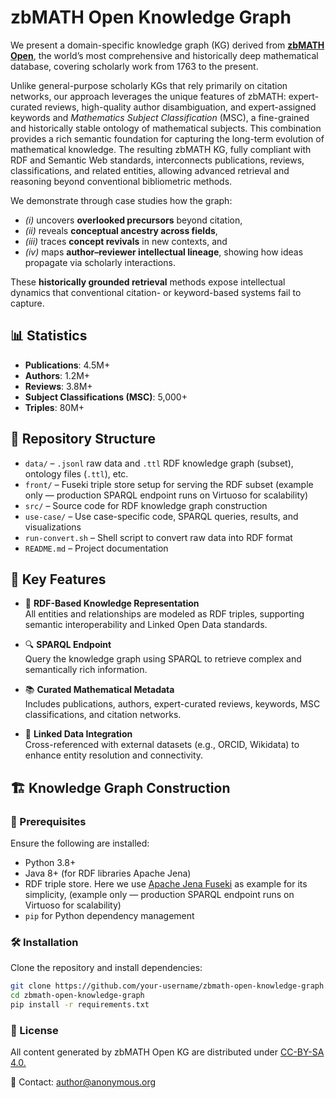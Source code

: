 # zbMATH Open Knowledge Graph

We present a domain-specific knowledge graph (KG) derived from [**zbMATH Open**](https://zbmath.org/), the world’s most comprehensive and historically deep mathematical database, covering scholarly work from 1763 to the present. 

Unlike general-purpose scholarly KGs that rely primarily on citation networks, our approach leverages the unique features of zbMATH: expert-curated reviews, high-quality author disambiguation, and expert-assigned keywords and *Mathematics Subject Classification* (MSC), a fine-grained and historically stable ontology of mathematical subjects. This combination provides a rich semantic foundation for capturing the long-term evolution of mathematical knowledge. The resulting zbMATH KG, fully compliant with RDF and Semantic Web standards, interconnects publications, reviews, classifications, and related entities, allowing advanced retrieval and reasoning beyond conventional bibliometric methods.

We demonstrate through case studies how the graph:
- *(i)* uncovers **overlooked precursors** beyond citation,
- *(ii)* reveals **conceptual ancestry across fields**,
- *(iii)* traces **concept revivals** in new contexts, and
- *(iv)* maps **author–reviewer intellectual lineage**, showing how ideas propagate via scholarly interactions.

These **historically grounded retrieval** methods expose intellectual dynamics that conventional citation- or keyword-based systems fail to capture.

## 📊 Statistics

- **Publications**: 4.5M+
- **Authors**: 1.2M+
- **Reviews**: 3.8M+
- **Subject Classifications (MSC)**: 5,000+
- **Triples**: 80M+

## 📁 Repository Structure

- `data/` – `.jsonl` raw data and `.ttl` RDF knowledge graph (subset), ontology files (`.ttl`), etc.
- `front/` – Fuseki triple store setup for serving the RDF subset (example only — production SPARQL endpoint runs on Virtuoso for scalability)
- `src/` – Source code for RDF knowledge graph construction
- `use-case/` – Use case-specific code, SPARQL queries, results, and visualizations
- `run-convert.sh` – Shell script to convert raw data into RDF format
- `README.md` – Project documentation


## 📌 Key Features

- 🧠 **RDF-Based Knowledge Representation**  
  All entities and relationships are modeled as RDF triples, supporting semantic interoperability and Linked Open Data standards.

- 🔍 **SPARQL Endpoint**  
  Query the knowledge graph using SPARQL to retrieve complex and semantically rich information.

- 📚 **Curated Mathematical Metadata**  
  Includes publications, authors, expert-curated reviews, keywords, MSC classifications, and citation networks.

- 🔄 **Linked Data Integration**  
  Cross-referenced with external datasets (e.g., ORCID, Wikidata) to enhance entity resolution and connectivity.

## 🏗️ Knowledge Graph Construction

### 🔧 Prerequisites

Ensure the following are installed:

- Python 3.8+
- Java 8+ (for RDF libraries Apache Jena)
- RDF triple store. Here we use [Apache Jena Fuseki](https://jena.apache.org/documentation/fuseki2/) as example for its simplicity, (example only — production SPARQL endpoint runs on Virtuoso for scalability)
- `pip` for Python dependency management

### 🛠️ Installation

Clone the repository and install dependencies:

```bash
git clone https://github.com/your-username/zbmath-open-knowledge-graph.git
cd zbmath-open-knowledge-graph
pip install -r requirements.txt
```

### 📜 License

All content generated by zbMATH Open KG are distributed under [CC-BY-SA 4.0.](https://creativecommons.org/licenses/by-sa/4.0/)

📧 Contact: author@anonymous.org

